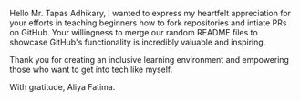 Hello Mr. Tapas Adhikary, 
I wanted to express my heartfelt appreciation for your efforts in teaching beginners how to fork repositories and intiate PRs on GitHub. Your willingness to merge our random README files to showcase GitHub's functionality is incredibly valuable and inspiring. 

Thank you for creating an inclusive learning environment and empowering those who want to get into tech like myself. 

With gratitude, 
Aliya Fatima. 
